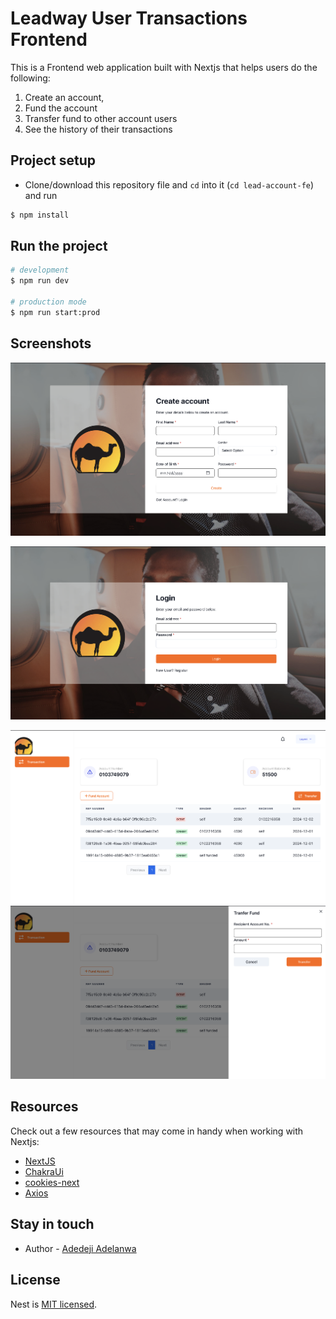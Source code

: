 # Leadway User Transactions Frontend

This is a Frontend web application built with Nextjs that helps users do the following:

1. Create an account,
2. Fund the account
3. Transfer fund to other account users
4. See the history of their transactions

## Project setup

- Clone/download this repository file and `cd` into it (`cd lead-account-fe`) and run

```bash
$ npm install
```

## Run the project

```bash
# development
$ npm run dev

# production mode
$ npm run start:prod
```

## Screenshots

![Create Account](img/create-account.png)

![Login](img/login.png)

![Transactions](img/transactions.png)
![Transfer](img/transfer.png)

## Resources

Check out a few resources that may come in handy when working with Nextjs:

- [NextJS](https://nextjs.org/)
- [ChakraUi](https://v2.chakra-ui.com/)
- [cookies-next](https://www.npmjs.com/package/cookies-next)
- [Axios](https://axios-http.com/docs/intro)

## Stay in touch

- Author - [Adedeji Adelanwa](https://github.com/adedejiadelanwa)

## License

Nest is [MIT licensed](https://github.com/nestjs/nest/blob/master/LICENSE).
